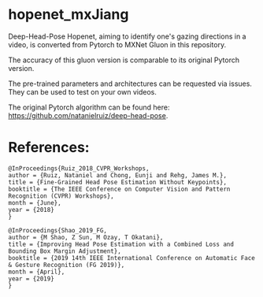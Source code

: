 # hopenet_mxJiang

Deep-Head-Pose Hopenet, aiming to identify one's gazing directions in a video, is converted from Pytorch to MXNet Gluon in this repository. 

The accuracy of this gluon version is comparable to its original Pytorch version. 

The pre-trained parameters and architectures can be requested via issues. They can be used to test on your own videos.

The original Pytorch algorithm can be found here: https://github.com/natanielruiz/deep-head-pose.

# References:

```
@InProceedings{Ruiz_2018_CVPR_Workshops,
author = {Ruiz, Nataniel and Chong, Eunji and Rehg, James M.},
title = {Fine-Grained Head Pose Estimation Without Keypoints},
booktitle = {The IEEE Conference on Computer Vision and Pattern Recognition (CVPR) Workshops},
month = {June},
year = {2018}
}
```

```
@InProceedings{Shao_2019_FG,
author = {M Shao, Z Sun, M Ozay, T Okatani},
title = {Improving Head Pose Estimation with a Combined Loss and Bounding Box Margin Adjustment},
booktitle = {2019 14th IEEE International Conference on Automatic Face & Gesture Recognition (FG 2019)},
month = {April},
year = {2019}
}
```


